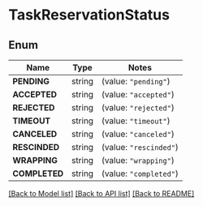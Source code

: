 # TaskReservationStatus

## Enum
Name | Type | Notes
------------ | ------------- | -------------
**PENDING** | string | (value: `"pending"`)
**ACCEPTED** | string | (value: `"accepted"`)
**REJECTED** | string | (value: `"rejected"`)
**TIMEOUT** | string | (value: `"timeout"`)
**CANCELED** | string | (value: `"canceled"`)
**RESCINDED** | string | (value: `"rescinded"`)
**WRAPPING** | string | (value: `"wrapping"`)
**COMPLETED** | string | (value: `"completed"`)


[[Back to Model list]](../README.md#documentation-for-models) [[Back to API list]](../README.md#documentation-for-api-endpoints) [[Back to README]](../README.md)



